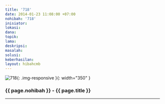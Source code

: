 ```yaml
---
title: '718'
date: 2014-01-23 11:08:00 +07:00
nohibah: '718'
inisiator:
lokasi:
dana:
topik:
lama:
deskripsi:
masalah:
solusi:
keberhasilan:
layout: hibahcmb
---
```


![718](/static/img/hibahcmb/718.png){: .img-responsive }{: width="350" }

### {{ page.nohibah }} - {{ page.title }}

---
